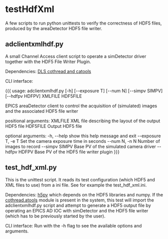 testHdfXml
==========

A few scripts to run python unittests to verify the correctness of HDF5 files, produced by the areaDetector HDF5 file writer.

adclientxmlhdf.py
-----------------

A small Channel Access client script to operate a simDetector driver together with the HDF5 File Writer Plugin.

Dependencies: [DLS cothread and catools](http://controls.diamond.ac.uk/downloads/python/cothread)

CLI interface:

{{{
usage: adclientxmlhdf.py [-h] [--exposure T] [--num N] [--simpv SIMPV]
                         [--hdfpv HDFPV]
                         XMLFILE HDF5FILE

EPICS areaDetector client to control the acquisition of (simulated) images and
the associated HDF5 file writer

positional arguments:
  XMLFILE             XML file describing the layout of the output HDF5 file
  HDF5FILE            Output HDF5 file

optional arguments:
  -h, --help          show this help message and exit
  --exposure T, -e T  Set the camera exposure time in seconds
  --num N, -n N       Number of images to record
  --simpv SIMPV       Base PV of the simulated camera driver
  --hdfpv HDFPV       Base PV of the HDF5 file writer plugin
}}}

test_hdf_xml.py
---------------

This is the unittest script. It reads its test configuration (which HDF5 and XML files to use) from a ini file. See for example the test_hdf_xml.ini. 

Dependencies: [h5py](http://docs.h5py.org/en/2.3) which depends on the HDF5 libraries and numpy.
If the [cothread.atools](http://controls.diamond.ac.uk/downloads/python/cothread) module is present in the system, this test will import the adclientxmlhdf.py script and attempt to generate a HDF5 output file by operating an EPICS AD IOC with simDetector and the HDF5 file writer (which has to be previously started by the user).

CLI interface: Run with the -h flag to see the available options and arguments.


